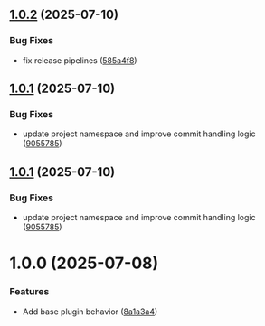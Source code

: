## [1.0.2](https://github.com/DuncanMcPherson/semantic-commit-analyzer/compare/v1.0.1...v1.0.2) (2025-07-10)


### Bug Fixes

* fix release pipelines ([585a4f8](https://github.com/DuncanMcPherson/semantic-commit-analyzer/commit/585a4f85d0feb19120c04006adba0cec63c7a210))

## [1.0.1](https://github.com/DuncanMcPherson/semantic-commit-analyzer/compare/v1.0.0...v1.0.1) (2025-07-10)


### Bug Fixes

* update project namespace and improve commit handling logic ([9055785](https://github.com/DuncanMcPherson/semantic-commit-analyzer/commit/9055785a79974959bf04bc739db4ee470033d596))

## [1.0.1](https://github.com/DuncanMcPherson/semantic-commit-analyzer/compare/v1.0.0...v1.0.1) (2025-07-10)


### Bug Fixes

* update project namespace and improve commit handling logic ([9055785](https://github.com/DuncanMcPherson/semantic-commit-analyzer/commit/9055785a79974959bf04bc739db4ee470033d596))

# 1.0.0 (2025-07-08)


### Features

* Add base plugin behavior ([8a1a3a4](https://github.com/DuncanMcPherson/semantic-commit-analyzer/commit/8a1a3a48d168a8cad98be27b7053da8411e0508f))
